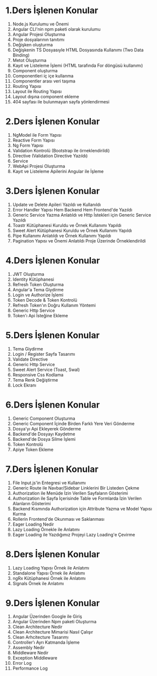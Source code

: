 # 1.Ders İşlenen Konular
1) Node.js Kurulumu ve Önemi
2) Angular CLI'nin npm paketi olarak kurulumu
3) Angular Projesi Oluşturma
4) Proje dosyalarının tanıtımı
5) Değişken oluşturma
6) Değişkenin TS Dosyasıyle HTML Dosyasında Kullanımı (Two Data Binding)
7) Metot Oluşturma
8) Kayıt ve Listeleme İşlemi (HTML tarafında For döngüsü kullanımı)
9) Component oluşturma
10) Componentleri iç içe kullanma
11) Componentler arası veri taşıma
12) Routing Yapısı
13) Layout ile Routing Yapısı
14) Layout dışına component ekleme
15) 404 sayfası ile bulunmayan sayfa yönlendirmesi

# 2.Ders İşlenen Konular
1) NgModel ile Form Yapısı
2) Reactive Form Yapısı
3) Ng Form Yapısı
4) Validation Kontrolü (Bootstrap ile örneklendirildi)
5) Directive (Validation Directive Yazıldı)
6) Service
7) WebApi Projesi Oluşturma
8) Kayıt ve Listeleme Apilerini Angular ile İşleme

# 3.Ders İşlenen Konular
1) Update ve Delete Apileri Yazıldı ve Kullanıldı
2) Error Handler Yapısı Hem Backend Hem Frontend'de Yazıldı
3) Generic Service Yazma Anlatıldı ve Http İstekleri için Generic Service Yazıldı
4) Toastr Kütüphanesi Kuruldu ve Örnek Kullanımı Yapıldı
5) Sweet Alert Kütüphanesi Kuruldu ve Örnek Kullanımı Yapıldı
6) Pipe Kullanımı Anlatıldı ve Örnek Kullanımı Yapıldı
7) Pagination Yapısı ve Önemi Anlatıldı Proje Üzerinde Örneklendirildi

# 4.Ders İşlenen Konular
1) JWT Oluşturma
2) Identity Kütüphanesi
3) Refresh Token Oluşturma
4) Angular'a Tema Giydirme
5) Login ve Authorize İşlemi
6) Token Decode & Token Kontrolü
7) Refresh Token'ın Doğru Kullanım Yöntemi
8) Generic Http Service
9) Token'ı Api İsteğine Ekleme

# 5.Ders İşlenen Konular
1) Tema Giydirme
2) Login / Register Sayfa Tasarımı
3) Validate Directive
4) Generic Http Service
5) Sweet Alert Service (Toast, Swal)
6) Responsive Css Kodlama
7) Tema Renk Değiştirme
8) Lock Ekranı

# 6.Ders İşlenen Konular
1) Generic Component Oluşturma
2) Generic Component İçinde Birden Farklı Yere Veri Gönderme
3) Dosya'yı Api Ekleyerek Gönderme
4) Backend'de Dosyayı Kaydetme
5) Backend'de Dosya Silme İşlemi
6) Token Kontrolü
7) Apiye Token Ekleme

# 7.Ders İşlenen Konular
1) File Input.js'in Entegresi ve Kullanımı
2) Generic Route ile Navbar/Sidebar Linklerini Bir Listeden Çekme
3) Authorization ile Menüde İzin Verilen Sayfaların Gösterimi
4) Authorization ile Sayfa İçerisinde Table ve Formlarda İzin Verilen Alanların Gösterimi
5) Backend Kısmında Authorization için Attribute Yazma ve Model Yapısı Kurma
6) Rollerin Frontend'de Okunması ve Saklanması
7) Eager Loading Nedir
8) Lazy Loading Örnekle ile Anlatımı
9) Eager Loading ile Yazdığımız Projeyi Lazy Loading'e Çevirme

# 8.Ders İşlenen Konular
1) Lazy Loading Yapısı Örnek ile Anlatımı
2) Standalone Yapısı Örnek ile Anlatımı
3) ngRx Kütüphanesi Örnek ile Anlatımı
4) Signals Örnek ile Anlatımı

# 9.Ders İşlenen Konular
1) Angular Üzerinden Google ile Giriş
2) Angular Üzerinden Npm paketi Oluşturma
3) Clean Architecture Nedir
4) Clean Architecture Mimarisi Nasıl Çalışır
5) Clean Arhcitecture Tasarımı 
6) Controller'ı Ayrı Katmanda İşleme
7) Assembly Nedir
8) Middleware Nedir
9) Exception Middleware
10) Error Log
11) Performance Log 